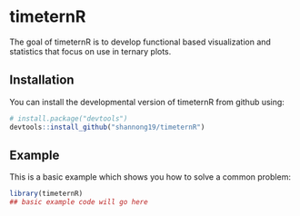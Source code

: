 # timeternR

<!-- badges: start -->
<!-- badges: end -->

The goal of timeternR is to develop functional based visualization and statistics
that focus on use in ternary plots.

## Installation

You can install the developmental version of timeternR from github using:

``` r
# install.package("devtools")
devtools::install_github("shannong19/timeternR")
```

## Example

This is a basic example which shows you how to solve a common problem:

``` r
library(timeternR)
## basic example code will go here
```

